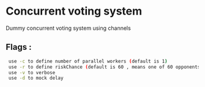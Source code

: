 # **Concurrent voting system**

Dummy concurrent voting system using channels

## Flags :

```BASH
 use -c to define number of parallel workers (default is 1)
 use -r to define riskChance (default is 60 , means one of 60 opponents will return bad response)
 use -v to verbose 
 use -d to mock delay
```